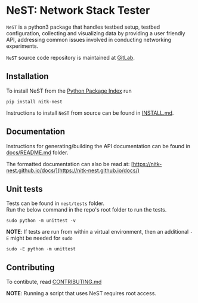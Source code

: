 # NeST: Network Stack Tester

`NeST` is a python3 package that handles testbed setup, testbed configuration,
collecting and visualizing data by providing a user friendly API, addressing
common issues involved in conducting networking experiments.

`NeST` source code repository is maintained at [GitLab](https://gitlab.com/nitk-nest/nest).

## Installation
To install NeST from the [Python Package Index](https://pypi.org/project/nitk-nest) run
```
pip install nitk-nest
```
Instructions to install `NeST` from source can be found in
[INSTALL.md](https://gitlab.com/nitk-nest/nest/-/blob/master/INSTALL.md).

## Documentation
Instructions for generating/building the API documentation can be found in
[docs/README.md](https://gitlab.com/nitk-nest/nest/-/blob/master/docs/README.md) folder.

The formatted documentation can also be read at:
[https://nitk-nest.github.io/docs/](https://nitk-nest.github.io/docs/)

## Unit tests
Tests can be found in `nest/tests` folder.\
Run the below command in the repo's root folder to run the tests.
```
sudo python -m unittest -v
```

**NOTE**: If tests are run from within a virtual environment, then an additional
`-E` might be needed for `sudo`
```
sudo -E python -m unittest
```

## Contributing

To contibute, read [CONTRIBUTING.md](https://gitlab.com/nitk-nest/nest/-/blob/master/CONTRIBUTING.md)

**NOTE**: Running a script that uses NeST requires root access.
